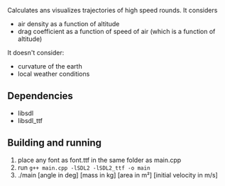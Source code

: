Calculates ans visualizes trajectories of high speed rounds. It considers
* air density as a function of altitude
* drag coefficient as a function of speed of air (which is a function of altitude)

It doesn't consider:
* curvature of the earth
* local weather conditions

## Dependencies
* libsdl
* libsdl_ttf

## Building and running
1. place any font as font.ttf in the same folder as main.cpp
2. run `g++ main.cpp -lSDL2 -lSDL2_ttf -o main`
3. ./main [angle in deg] [mass in kg] [area in m²] [initial velocity in m/s]
